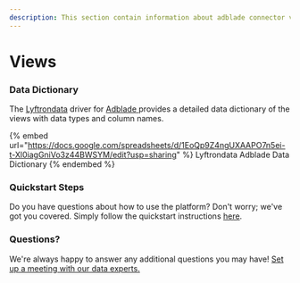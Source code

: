 ```yaml
---
description: This section contain information about adblade connector views information
---
```


# Views

### Data Dictionary

The [Lyftrondata](https://www.lyftrondata.com/) driver for [Adblade](https://www.lyftrondata.com/integration/Adblade/)[ ](https://www.lyftrondata.com/integration/adblade/)provides a detailed data dictionary of the views with data types and column names.

{% embed url="https://docs.google.com/spreadsheets/d/1EoQp9Z4ngUXAAPO7n5ei-t-Xl0iagGniVo3z44BWSYM/edit?usp=sharing" %}
Lyftrondata Adblade Data Dictionary
{% endembed %}

### Quickstart Steps

Do you have questions about how to use the platform? Don't worry; we've got you covered. Simply follow the quickstart instructions [here](../../../../quickstart-steps.md).

### Questions? <a href="#questions" id="questions"></a>

We're always happy to answer any additional questions you may have! [Set up a meeting with our data experts.](https://www.lyftrondata.com/book-a-meeting/)



